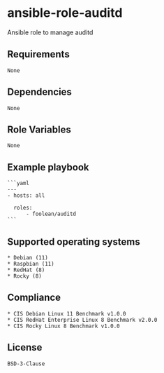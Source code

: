 # ansible-role-auditd

Ansible role to manage auditd


## Requirements

    None


## Dependencies

    None


## Role Variables

    None


## Example playbook

    ```yaml
    ---
    - hosts: all

      roles:
          - foolean/auditd
    ```


## Supported operating systems

    * Debian (11)
    * Raspbian (11)
    * RedHat (8)
    * Rocky (8)


## Compliance

    * CIS Debian Linux 11 Benchmark v1.0.0
    * CIS RedHat Enterprise Linux 8 Benchmark v2.0.0
    * CIS Rocky Linux 8 Benchmark v1.0.0


## License

    BSD-3-Clause
